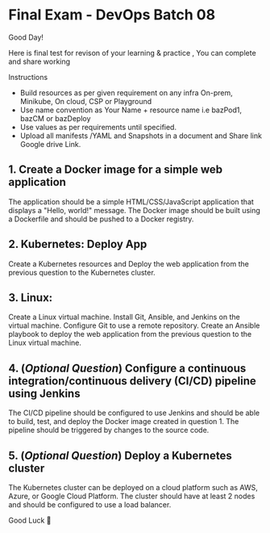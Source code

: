 # Final Exam - DevOps Batch 08

Good Day!

Here is final test for revison of your learning & practice , You can complete and share working

Instructions
- Build resources as per given requirement on any infra On-prem, Minikube, On cloud, CSP or Playground
- Use name convention as Your Name + resource name i.e bazPod1, bazCM or bazDeploy
- Use values as per requirements until specified.
- Upload all manifests /YAML and Snapshots in a document and Share link Google drive Link.


## 1. Create a Docker image for a simple web application
The application should be a simple HTML/CSS/JavaScript application that displays a "Hello, world!" message. The Docker image should be built using a Dockerfile and should be pushed to a Docker registry.
## 2. Kubernetes: Deploy App
Create a Kubernetes resources and Deploy the web application from the previous question to the Kubernetes cluster.
## 3. Linux:
Create a Linux virtual machine. Install Git, Ansible, and Jenkins on the virtual machine. Configure Git to use a remote repository. Create an Ansible playbook to deploy the web application from the previous question to the Linux virtual machine.
## 4. (_Optional Question_) Configure a continuous integration/continuous delivery (CI/CD) pipeline using Jenkins
The CI/CD pipeline should be configured to use Jenkins and should be able to build, test, and deploy the Docker image created in question 1. The pipeline should be triggered by changes to the source code.
## 5. (_Optional Question_) Deploy a Kubernetes cluster
The Kubernetes cluster can be deployed on a cloud platform such as AWS, Azure, or Google Cloud Platform. The cluster should have at least 2 nodes and should be configured to use a load balancer.






Good Luck 🤙
